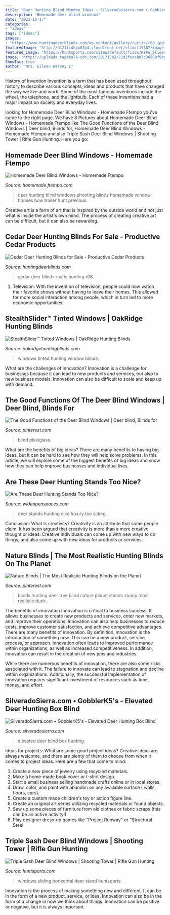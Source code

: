 ```yaml
---
title: "Deer Hunting Blind Window Ideas ~ Silveradosierra.com • Gobblerk5&#039;s"
description: "Homemade deer blind windows"
date: "2022-12-17"
categories:
- "ideas"
tags: ["ideas"]
images:
- "https://www.huntingdeerblinds.com/wp-content/gallery/rustic/r08.jpg"
featuredImage: "http://d121tcdkpp02p4.cloudfront.net/clim/119387/image-1476583015.jpeg"
featured_image: "https://huntsports.com/sites/default/files/HSPW_Slider_2.jpg"
image: "https://uploads.tapatalk-cdn.com/20171202/71d2fece007c96689f9bd7104cd4e058.jpg"
ShowToc: true
author: "Mrs. Eileen Harvey I"
---
```



History of Invention
Invention is a term that has been used throughout history to describe various concepts, ideas and products that have changed the way we live and work. Some of the most famous inventions include the wheel, the telephone, and the lightbulb. Each of these inventions had a major impact on society and everyday lives.

	

		
looking for Homemade Deer Blind Windows - Homemade Ftempo you've came to the right page. We have 8 Pictures about Homemade Deer Blind Windows - Homemade Ftempo like The Good Functions of the Deer Blind Windows | Deer blind, Blinds for, Homemade Deer Blind Windows - Homemade Ftempo and also Triple Sash Deer Blind Windows | Shooting Tower | Rifle Gun Hunting. Here you go:
		
    
## Homemade Deer Blind Windows - Homemade Ftempo

<img loading=lazy src="http://d121tcdkpp02p4.cloudfront.net/clim/119387/image-1476583015.jpeg" onerror="this.onerror=null;this.src='https://tse2.mm.bing.net/th?id=OIP.pOEJIy7-bCeKRMmC8YVD3AHaJ3&amp;pid=15.1';" alt="Homemade Deer Blind Windows - Homemade Ftempo">

_Source: homemade.ftempo.com_

>deer hunting blind windows shooting blinds homemade window houses bow trailer hunt previous. 

	

Creative art is a form of art that is inspired by the outside world and not just what is inside the artist's own mind. The process of creating creative art can be difficult, but it can also be rewarding.

    
## Cedar Deer Hunting Blinds For Sale - Productive Cedar Products

<img loading=lazy src="https://www.huntingdeerblinds.com/wp-content/gallery/rustic/r08.jpg" onerror="this.onerror=null;this.src='https://tse2.mm.bing.net/th?id=OIP.F2w8q2UM6_mmd-wrH5Xo3wHaHa&amp;pid=15.1';" alt="Cedar Deer Hunting Blinds for Sale - Productive Cedar Products">

_Source: huntingdeerblinds.com_

>cedar deer blinds rustic hunting r08. 

	

1. Television: With the invention of television, people could now watch their favorite shows without having to leave their homes. This allowed for more social interaction among people, which in turn led to more economic opportunities.

    
## StealthSlider™ Tinted Windows | OakRidge Hunting Blinds

<img loading=lazy src="http://www.oakridgehuntingblinds.com/sites/default/files/03_window_0.jpg" onerror="this.onerror=null;this.src='https://tse3.mm.bing.net/th?id=OIP.T2BdNUBBUXd46y7GYo9RBAHaFC&amp;pid=15.1';" alt="StealthSlider™ Tinted Windows | OakRidge Hunting Blinds">

_Source: oakridgehuntingblinds.com_

>windows tinted hunting window blinds. 

	

What are the challenges of innovation?
Innovation is a challenge for businesses because it can lead to new products and services, but also to new business models. Innovation can also be difficult to scale and keep up with demand.

    
## The Good Functions Of The Deer Blind Windows | Deer Blind, Blinds For

<img loading=lazy src="https://i.pinimg.com/736x/a6/63/50/a66350229bff69c0a1fe14c33314fc40.jpg" onerror="this.onerror=null;this.src='https://tse2.mm.bing.net/th?id=OIP.JV4OzQWKJVmHXMAPuK--JgHaJ4&amp;pid=15.1';" alt="The Good Functions of the Deer Blind Windows | Deer blind, Blinds for">

_Source: pinterest.com_

>blind plexiglass. 

	

What are the benefits of big ideas?
There are many benefits to having big ideas, but it can be hard to see how they will help solve problems. In this article, we will explore some of the biggest benefits of big ideas and show how they can help improve businesses and individual lives.

    
## Are These Deer Hunting Stands Too Nice?

<img loading=lazy src="http://cdn0.wideopenspaces.com/wp-content/uploads/2015/12/3264825672_20172f3b4d_b.jpg" onerror="this.onerror=null;this.src='https://tse1.mm.bing.net/th?id=OIP.GVDv85nhoMsxXUvENoUPqQAAAA&amp;pid=15.1';" alt="Are These Deer Hunting Stands Too Nice?">

_Source: wideopenspaces.com_

>deer stands hunting nice luxury too siding. 

	

Conclusion: What is creativity?
Creativity is an attribute that some people claim. It has been argued that creativity is more than a mere creative thought or ideas. Creative individuals can come up with new ways to do things, and also come up with new ideas for products or services.

    
## Nature Blinds | The Most Realistic Hunting Blinds On The Planet

<img loading=lazy src="https://i.pinimg.com/736x/7f/18/cb/7f18cb5f0bd59a2fc15744a47ddbbc96.jpg" onerror="this.onerror=null;this.src='https://tse2.mm.bing.net/th?id=OIP._9ZsJO1mkg_Q6Hk1cwdPTgHaIw&amp;pid=15.1';" alt="Nature Blinds | The Most Realistic Hunting Blinds on the Planet">

_Source: pinterest.com_

>blinds hunting deer tree blind nature planet stands stump most realistic duck. 

	

The benefits of innovation
Innovation is critical to business success. It allows businesses to create new products and services, enter new markets, and improve their operations. Innovation can also help businesses to reduce costs, improve customer satisfaction, and achieve competitive advantages.
There are many benefits of innovation. By definition, innovation is the introduction of something new. This can be a new product, service, process, or approach. Innovation often leads to improved performance within organizations, as well as increased competitiveness. In addition, innovation can result in the creation of new jobs and industries.

While there are numerous benefits of innovation, there are also some risks associated with it. The failure to innovate can lead to stagnation and decline within organizations. Additionally, the successful implementation of innovation requires significant investment of resources such as time, money, and effort.

    
## SilveradoSierra.com • GobblerK5&#039;s - Elevated Deer Hunting Box Blind

<img loading=lazy src="https://uploads.tapatalk-cdn.com/20171202/71d2fece007c96689f9bd7104cd4e058.jpg" onerror="this.onerror=null;this.src='https://tse2.mm.bing.net/th?id=OIP.tlcrrPR-b_5sn348ea33jAHaNK&amp;pid=15.1';" alt="SilveradoSierra.com • GobblerK5&#039;s - Elevated Deer Hunting Box Blind">

_Source: silveradosierra.com_

>elevated deer blind box hunting. 

	

Ideas for projects: What are some good project ideas?
Creative ideas are always welcome, and there are plenty of them to choose from when it comes to project ideas. Here are a few that come to mind: 
1. Create a new piece of jewelry using recycled materials.
2. Make a home-made book cover or t-shirt design.
3. Start a small business selling handmade crafts online or in local stores.
4. Draw, color, and paint with abandon on any available surface ( walls, floors, cars).
5. Create a custom made children's toy or action figure line. 
6. Create an original art series utilizing recycled materials or found objects.
7. Sew up some pieces of furniture from old clothes or fabric scraps (this can be an active activity!). 
8. Play designer dress-up games like "Project Runway" or "Structural Steel.

    
## Triple Sash Deer Blind Windows | Shooting Tower | Rifle Gun Hunting

<img loading=lazy src="https://huntsports.com/sites/default/files/HSPW_Slider_2.jpg" onerror="this.onerror=null;this.src='https://tse2.mm.bing.net/th?id=OIP.eRrRsCFTXMwiNxtOVt3RtQHaHb&amp;pid=15.1';" alt="Triple Sash Deer Blind Windows | Shooting Tower | Rifle Gun Hunting">

_Source: huntsports.com_

>windows sliding horizontal deer stand huntsports. 

	

Innovation is the process of making something new and different. It can be in the form of a new product, service, or idea. Innovation can also be in the form of a change in how we think about things. Innovation can be positive or negative, but it is always important.


